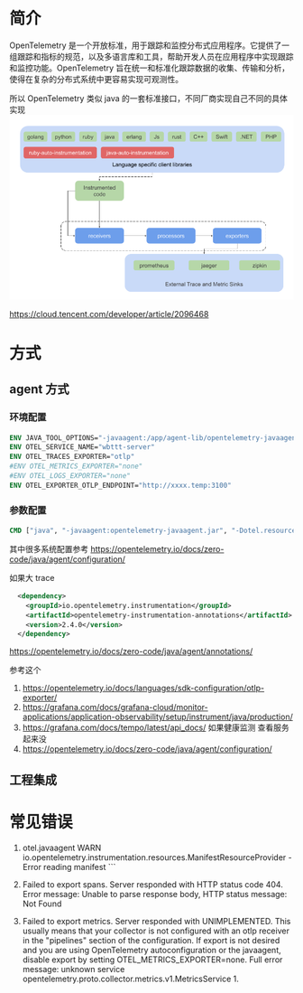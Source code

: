 
# 简介

OpenTelemetry 是一个开放标准，用于跟踪和监控分布式应用程序。它提供了一组跟踪和指标的规范，以及多语言库和工具，帮助开发人员在应用程序中实现跟踪和监控功能。OpenTelemetry 旨在统一和标准化跟踪数据的收集、传输和分析，使得在复杂的分布式系统中更容易实现可观测性。

所以 OpenTelemetry 类似 java 的一套标准接口，不同厂商实现自己不同的具体实现
![](attachments/Pasted%20image%2020240614180054.png)


https://cloud.tencent.com/developer/article/2096468


# 方式

## agent 方式

### 环境配置

```Dockerfile
ENV JAVA_TOOL_OPTIONS="-javaagent:/app/agent-lib/opentelemetry-javaagent.jar"  
ENV OTEL_SERVICE_NAME="wbttt-server"  
ENV OTEL_TRACES_EXPORTER="otlp"  
#ENV OTEL_METRICS_EXPORTER="none"  
#ENV OTEL_LOGS_EXPORTER="none"  
ENV OTEL_EXPORTER_OTLP_ENDPOINT="http://xxxx.temp:3100"
```

### 参数配置

```Dockerfile
CMD ["java", "-javaagent:opentelemetry-javaagent.jar", "-Dotel.resource.attributes=service.name=test-service", "-Dotel.traces.exporter=jaeger", "-Dotel.exporter.jaeger.endpoint=http://localhost:14250", "-jar", "/test-service.jar"]
```


其中很多系统配置参考 https://opentelemetry.io/docs/zero-code/java/agent/configuration/

如果大 trace

```xml
  <dependency>
    <groupId>io.opentelemetry.instrumentation</groupId>
    <artifactId>opentelemetry-instrumentation-annotations</artifactId>
    <version>2.4.0</version>
  </dependency>
```

https://opentelemetry.io/docs/zero-code/java/agent/annotations/

参考这个


1. https://opentelemetry.io/docs/languages/sdk-configuration/otlp-exporter/
2. https://grafana.com/docs/grafana-cloud/monitor-applications/application-observability/setup/instrument/java/production/
3. https://grafana.com/docs/tempo/latest/api_docs/ 如果健康监测 查看服务起来没
4. https://opentelemetry.io/docs/zero-code/java/agent/configuration/


## 工程集成


# 常见错误

1. otel.javaagent WARN io.opentelemetry.instrumentation.resources.ManifestResourceProvider - Error reading manifest                                                    ```


2. Failed to export spans. Server responded with HTTP status code 404. Error message: Unable to parse response body, HTTP status message: Not Found

3.  Failed to export metrics. Server responded with UNIMPLEMENTED. This usually means that your collector is not configured with an otlp receiver in the "pipelines" section of the configuration. If export is not desired and you are using OpenTelemetry autoconfiguration or the javaagent, disable export by setting OTEL_METRICS_EXPORTER=none. Full error message: unknown service opentelemetry.proto.collector.metrics.v1.MetricsService
		1. 

